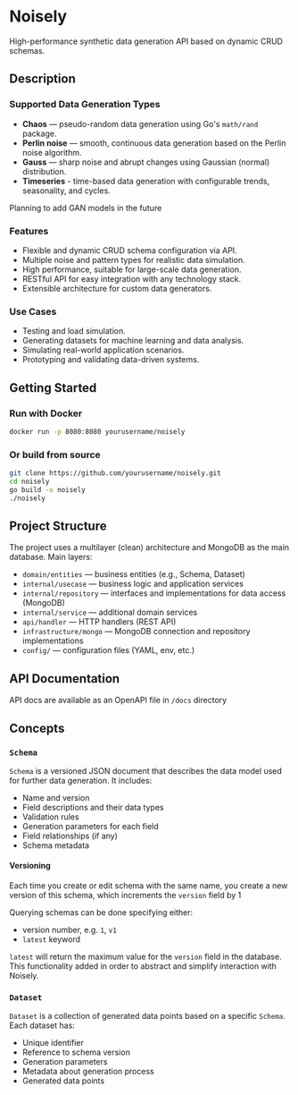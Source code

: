 # Noisely

High-performance synthetic data generation API based on dynamic CRUD schemas.

## Description

### Supported Data Generation Types

- **Chaos** — pseudo-random data generation using Go's `math/rand` package.
- **Perlin noise** — smooth, continuous data generation based on the Perlin noise algorithm.
- **Gauss** — sharp noise and abrupt changes using Gaussian (normal) distribution.
- **Timeseries** - time-based data generation with configurable trends, seasonality, and cycles.

Planning to add GAN models in the future

### Features

- Flexible and dynamic CRUD schema configuration via API.
- Multiple noise and pattern types for realistic data simulation.
- High performance, suitable for large-scale data generation.
- RESTful API for easy integration with any technology stack.
- Extensible architecture for custom data generators.

### Use Cases

- Testing and load simulation.
- Generating datasets for machine learning and data analysis.
- Simulating real-world application scenarios.
- Prototyping and validating data-driven systems.

## Getting Started

### Run with Docker

```bash
docker run -p 8080:8080 yourusername/noisely
```

### Or build from source

```bash
git clone https://github.com/yourusername/noisely.git
cd noisely
go build -o noisely
./noisely
```

## Project Structure

The project uses a multilayer (clean) architecture and MongoDB as the main database. Main layers:

- `domain/entities` — business entities (e.g., Schema, Dataset)
- `internal/usecase` — business logic and application services
- `internal/repository` — interfaces and implementations for data access (MongoDB)
- `internal/service` — additional domain services
- `api/handler` — HTTP handlers (REST API)
- `infrastructure/mongo` — MongoDB connection and repository implementations
- `config/` — configuration files (YAML, env, etc.)

## API Documentation

API docs are available as an OpenAPI file in `/docs` directory

## Concepts

### `Schema`

`Schema` is a versioned JSON document that describes the data model used for further data generation. It includes:

- Name and version
- Field descriptions and their data types
- Validation rules
- Generation parameters for each field
- Field relationships (if any)
- Schema metadata

#### Versioning

Each time you create or edit schema with the same name, you create a new version of this schema, which increments the `version` field by 1

Querying schemas can be done specifying either:

- version number, e.g. `1`, `v1`
- `latest` keyword

`latest` will return the maximum value for the `version` field in the database. This functionality added in order to abstract and simplify interaction with Noisely.

### `Dataset`

`Dataset` is a collection of generated data points based on a specific `Schema`. Each dataset has:

- Unique identifier
- Reference to schema version
- Generation parameters
- Metadata about generation process
- Generated data points
